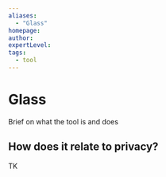 ```yaml
---
aliases:
  - "Glass"
homepage: 
author: 
expertLevel: 
tags:
  - tool
---
```

# Glass

Brief on what the tool is and does 

## How does it relate to privacy?

TK 

